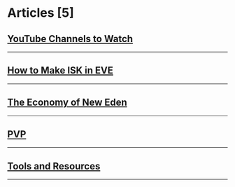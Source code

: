 # Articles [5]

## [YouTube Channels to Watch](D:/T-Web/iridiumops/articles/youtube.md)

---------

## [How to Make ISK in EVE](D:/T-Web/iridiumops/articles/isk_making_101.md)

---------

## [The Economy of New Eden](D:/T-Web/iridiumops/articles/economy_of_new_eden.md)

---------

## [PVP](D:/T-Web/iridiumops/articles/pvp_101.md)

---------

## [Tools and Resources](D:/T-Web/iridiumops/articles/tools.md)

---------

